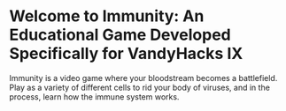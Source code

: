 # Welcome to Immunity: An Educational Game Developed Specifically for VandyHacks IX
Immunity is a video game where your bloodstream becomes a battlefield. 
Play as a variety of different cells to rid your body of viruses, and in the process, learn how the immune system works.
